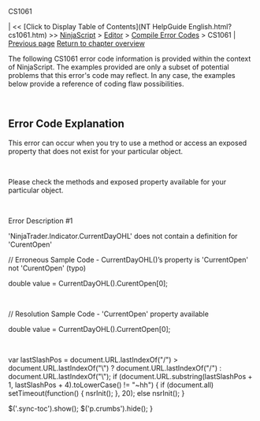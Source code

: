 ﻿










 


CS1061







| &lt;&lt; [Click to Display Table of Contents](NT HelpGuide English.html?cs1061.htm) &gt;&gt;
 [NinjaScript](ninjascript.htm) &gt; [Editor](editor.htm) &gt; [Compile Error Codes](compile_error_codes.htm) &gt;
CS1061 | [Previous page](cs1002.htm)
[Return to chapter overview](compile_error_codes.htm)










The following CS1061 error code information is provided within the context of NinjaScript. The examples provided are only a subset of potential problems that this error's code may reflect. In any case, the examples below provide a reference of coding flaw possibilities.


 


Error Code Explanation
----------------------


This error can occur when you try to use a method or access an exposed property that does not exist for your particular object.


 


Please check the methods and exposed property available for your particular object.


 


Error Description #1   

'NinjaTrader.Indicator.CurrentDayOHL' does not contain a definition for 'CurentOpen'


// Erroneous Sample Code - CurrentDayOHL()’s property is 'CurrentOpen' not 'CurentOpen' (typo)


double value = CurrentDayOHL().CurentOpen[0];


 


// Resolution Sample Code - 'CurrentOpen' property available


double value = CurrentDayOHL().CurrentOpen[0];


 





 
 var lastSlashPos = document.URL.lastIndexOf("/") &gt; document.URL.lastIndexOf("\\") ? document.URL.lastIndexOf("/") : document.URL.lastIndexOf("\\");
 if (document.URL.substring(lastSlashPos + 1, lastSlashPos + 4).toLowerCase() != "~hh") {
 if (document.all) setTimeout(function() {
 nsrInit();
 }, 20);
 else nsrInit();
 }
 
 
 $('.sync-toc').show();
 $('p.crumbs').hide();
 }
 
 
 



